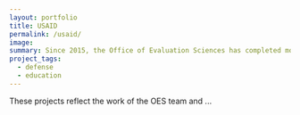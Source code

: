 ```yaml
---
layout: portfolio
title: USAID
permalink: /usaid/
image:
summary: Since 2015, the Office of Evaluation Sciences has completed more than 50 projects with more than a dozen agencies.
project_tags:
  - defense
  - education
---
```


These projects reflect the work of the OES team and ...
